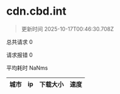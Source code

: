 
  # cdn.cbd.int

  > 更新时间 2025-10-17T00:46:30.708Z
  
  总共请求 0

  请求报错 0

  平均耗时 NaNms

|城市|ip|下载大小|速度|
|-----|----------|---|---|

  